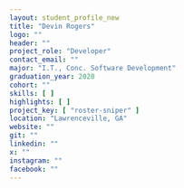```yaml
---
layout: student_profile_new
title: "Devin Rogers"
logo: ""
header: ""
project_role: "Developer"
contact_email: ""
major: "I.T., Conc. Software Development"
graduation_year: 2020
cohort: ""
skills: [ ]
highlights: [ ]
project_key: [ "roster-sniper" ]
location: "Lawrenceville, GA"
website: ""
git: ""
linkedin: ""
x: ""
instagram: ""
facebook: ""
---
```

